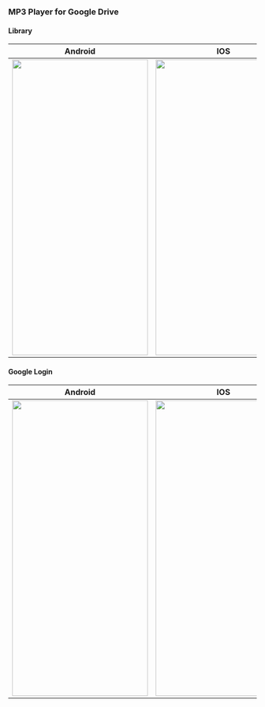 <h3>MP3 Player for Google Drive</h3>

<h4>Library</h4>

| Android  | IOS   |
|---|---|
| <img src="https://github.com/benilyxdd/simple_player/assets/65816634/d5a927d2-5156-4572-ace9-259c57b8c517" width="275" height="600" />  | <img src="https://github.com/benilyxdd/simple_player/assets/65816634/d020ebaf-5d8b-462b-b9f5-5278c6a8adad"  width="275" height="600">   |

<h4>Google Login</h4>

| Android  | IOS   |
|---|---|
| <img src="https://github.com/benilyxdd/simple_player/assets/65816634/caa34b63-d884-4d23-a5e8-80853c164fab" width="275" height="600" />  |<img src="https://github.com/benilyxdd/simple_player/assets/65816634/be4f3472-5869-4cb3-94e7-76f4fe9fed90"  width="275" height="600">   |
